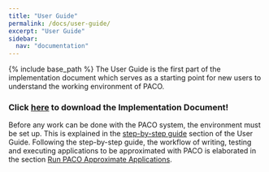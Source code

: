```yaml
---
title: "User Guide"
permalink: /docs/user-guide/
excerpt: "User Guide"
sidebar:
  nav: "documentation"
---
```


{% include base_path %}
The User Guide is the first part of the implementation document which serves
as a starting point for new users to understand the working environment of PACO.

### Click [here](/paco-cpu/docs/impl-doc.pdf) to download the Implementation Document!


Before any work can be done with the PACO system, the environment must be set
up. This is explained in the [step-by-step guide](/paco-cpu/docs/impl-doc.pdf#nameddest=sec:step-by-step-guide)
section of the User Guide. Following the step-by-step guide, the workflow of writing, testing and executing
applications to be approximated with PACO is elaborated in the section
[Run PACO Approximate Applications](/paco-cpu/docs/impl-doc.pdf#nameddest=sec:run-paco).
